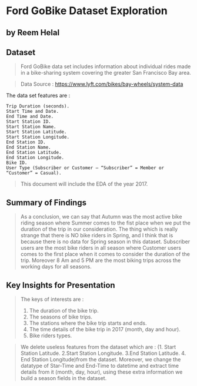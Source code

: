 # Ford GoBike Dataset Exploration
## by Reem Helal


## Dataset

> Ford GoBike data set includes information about individual rides made in a bike-sharing system covering the greater San Francisco Bay area.

> Data Source : https://www.lyft.com/bikes/bay-wheels/system-data

The data set features are :

    Trip Duration (seconds).
    Start Time and Date.
    End Time and Date.
    Start Station ID.
    Start Station Name.
    Start Station Latitude.
    Start Station Longitude.
    End Station ID.
    End Station Name.
    End Station Latitude.
    End Station Longitude.
    Bike ID.
    User Type (Subscriber or Customer – “Subscriber” = Member or “Customer” = Casual).

> This document will include the EDA of the year 2017. 


## Summary of Findings

> As a conclusion, we can say that Autumn was the most active bike riding season where Summer comes to the fist place when we put the duration of the trip in our consideration. The thing which is really strange that there is NO bike riders in Spring, and I think that is because there is no data for Spring season in this dataset. Subscriber users are the most bike riders in all season where Customer users comes to the first place when it comes to consider the duration of the trip. Moreover 8 Am and 5 PM are the most biking trips across the working days for all seasons.



## Key Insights for Presentation

> The keys of interests are : 
> 1. The duration of the bike trip.
> 2. The seasons of bike trips.
> 3. The stations where the bike trip starts and ends.
> 4. The time details of the bike trip in 2017 (month, day and hour).
> 5. Bike riders types.

> We delete useless features from the dataset which are : (1. Start Station Latitude. 2.Start Station Longitude. 3.End Station Latitude. 4. End Station Longitude)from the dataset. Moreover, we change the datatype of Star-Time and End-Time to datetime and extract time details from it (month, day, hour), using these extra information we build a season fields in the dataset.